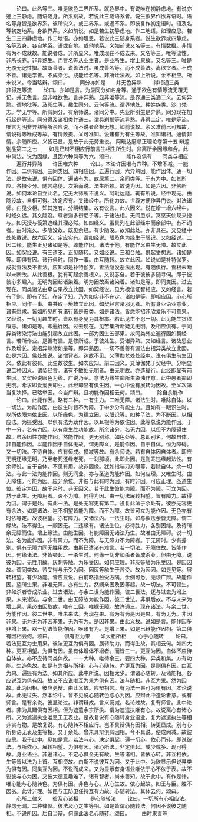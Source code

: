 <!-- { "loadSidebar": true } -->
　　论曰。此名等三。唯是欲色二界所系。就色界中。有说唯在初静虑地。有说亦通上三静虑。随语随身。所系别故。若说此三随语系者。说生欲界作欲界语时。语名等身皆是欲界系。彼所说义。或三界系。或通不系。即彼复作初定语时。语及名等初定地系。身欲界系。义如前说。如是若生初静虑地。作二地语。如理应思。若生二三四静虑地。作二地语。亦如理思。若说此三随身系者。说生欲界或四静虑。名等及身。各自地系。语或自地。或他地系。义如前说又名等三。有情数摄。非情有为不成就故。能说者成。非所显义。唯成现在不成去来。又名等三。唯等流性。非所长养。非异熟生。而言名等从业生者。是业所生。增上果故。又名等三。唯是无覆无记性摄。故断善者。说善法时。虽成善名等。而不成善法。离欲贪者。不成不善。诸无学者。不成染污。成能诠名等。非所诠法故。如上所说。余不相应。所未说义。今当略辩。颂曰。
　　同分亦如是　　并无色异熟
　　得相通三类　　非得定等流
　　论曰。亦如是言。为显同分如名身等。通于欲色有情等流无覆无记。并无色言。显非唯欲色。言并异熟。显非唯等流。是界通三类通二义。云何异熟。谓地狱等。及卵生等。趣生同分。云何等流。谓界地处。种姓族类。沙门梵志。学无学等。所有同分。有余师说。诸同分中。先业所引生是异熟。同分现在加行起是等流。同分得及诸相类并通三。谓具刹那等流异熟。非得二定。唯是等流。唯言为明非异熟等所余应说。而不说者命根无想。如前说故。余义准前已可知故。谓说得等唯成等故。有情数摄。义可准知。说诸有为有生等故。准知诸相。通情非情。余随所应。义皆已显。是故于此无劳重说。
阿毗达磨顺正理论卷第十五
辩差别品第二之七
　　如是已辩不相应行前言生相生所生时。非离所余因缘和合。此中何法。说为因缘。且因六种何等为六。颂曰。
　　能作及俱有　　同类与相应
　　遍行并异熟　　许因唯六种
　　论曰。本论许因唯有六种。不增不减。一能作因。二俱有因。三同类因。四相应因。五遍行因。六异熟因。能作因体。通一切法。是故先说。俱有因体。遍诸有为。故居第二。余同类等。于有为中。如其所应。各摄少分。随言稳便。次第而说。法生所赖。故说为因。如是六因。非佛所说。如何本论自立此名。定无大师所不说义。阿毗达磨。辄有所说。经中现无。由隐没故。自相可得。决定应有。又诸经中。所化力故。世尊方便作异门说。对法诸师。由见少相。知其定有。分明结集。故有说言。此六因义。说在增一增六经中。时经久远。其文隐没。尊者迦多衍尼子等。于诸法相。无间思求。冥感天仙现来授与。如天授与筏第遮经其理必然。如四缘义。虽具列在此部经中而余部中。有不诵者。由时淹久。多隐没故。既见余经。有少隐没。故知此处。亦非具在。又见经中处处散说。故六因义。定应实有。谓如经说。眼及色为缘生于眼识。又如经说。二因二缘。能生正见诸如是等。即能作因。诸法于他。有能作义由生无障。故立此因。如契经说。有三道支。正见随转。又如经说。三和合触。俱起受想思。诸如是等。即俱有因。诸行俱时。同作一事。由互随转。故立此因。如说如是补特伽罗。成就善法及不善法。应知如是补特伽罗。善法隐没恶法出现。有随俱行。善根未断以未断故。从此善根。犹有可起余善根义。又说苾刍。若于彼彼多随寻伺。即于彼彼心多趣入。无明为因起诸染着。明为因故离诸染着。诸如是等。即同类因。过去现在。同类诸法由牵自果故立此因。如契经说。见为根信证智相应。又如经言。若有了别。即有了知。在定了知。乃为如实非不在定。诸如是等。即相应因。心心所相应。同作一事。由共取一境故立此因。如契经言诸邪见者。所有身业语业意业。诸有愿求。皆如所见所有诸行皆是彼类。如是诸法。皆悉能招非欣爱乐不可意果。又经说。一切见趣生时。皆以有身见为其根本。若此见生不忍一切。此见能生贪欲嗔恚。诸如是等。即遍行因。过去现在。见苦集所断疑见无明。及相应俱有。于同异类诸染污法由能引起故立此因。一部为因生五部果。故同类外立遍行因如契经言。若所作业。是善有漏。是修所成。于彼处生。受诸异熟。又如经言。诸故思业作及增长。定招异熟诸如是等。即异熟因。一切不善善有漏法由招异类故立此因。如是六因。佛处处说。诸憎背者。迷故不见。又薄伽梵处处经中。说有俱生前生因义。依此有彼有。此生故彼生。如次应知。前二因义。又薄伽梵于契经中。分明显说二种因义。谓契经言。诸有不敏处无明者。由无明故。亦造福行。此经即显有前生因。又契经说眼色为缘。广说乃至。意法为缘生痴所生染浊作意。此中愚者痴即无明。希求即爱爱表即业。此经即显有俱生因。一心中说有展转为因故。至义次第当复决择。已略举因。今当广辩。且初能作因相云何。颂曰。
　　除自余能作
　　论曰。此能作因。略有二种。一有生力。二唯无障。诸法生时。唯除自体。以一切法。为能作因。由彼生时皆不为障。于中少分有能生力。且如有一眼识生时。以所依眼为依止因。以所缘色。为建立因。以眼识等。如种子法。为不断因。以相应法。为摄受因。以俱有法为助伴因。以耳根等为依住因。此等总说为能作因。于中一分。名有力因。以有能生胜功能故。所余诸分。名无力因。以但不为障碍住故。虽余因性亦能作因。然能作因。更无别称。如色处等。总即别名。何故自体。非自能作因。以能作因于自体无故。谓无障义。是能作因。自于自体。恒为障碍。又一切法。不待自体。应有恒成。损减等故。有余师说。若有自体因自体者。即应无明还缘无明。乃至老死还缘老死。一刹那顷。此即此因。是则乖违缘起法性。有余师说。自于自体。不见有用。故非因缘。犹如指端刀刃眼等。若除自体。余一切法。与此一法为能作因。则无间业。亦与圣道为能作因。如何应理。又唯生时。由无障住。可能为因。应非余位。非彼与此有时为因。有时非因。可应正理。圣道生位。彼定为因。故于余时。非无因义。若于此生彼能为障。而不为障。可立为因。然于此生。无障用者。设不为障。何得为因。由一切法展转相望。皆有障力。故得为因。谓于是处。有此一法。是处无容更有第二。设复此法于余处有。彼亦无容更有余法。如是诸法。岂不相望皆能为障。而不为障。故皆可立为能作因。无色亦有时依等定。故彼相望。亦有障力。又诸法内。一法生时。如与欲法余皆无障。谓二缘故。法不得生。一顺因无。二违缘有。诸法生位。必待胜力。各别因缘。及待所余无障而住。增上缘法。由能生因。有能障因无诸法乃生。故唯由无障碍。说一切法。名为能作因。非有障力。而不为障。与无障力不为障者。于无障时。少有差别。俱有无障力同无胜用故。由斯已遣诸有难言。若一切法。无障住故。皆能作因。何缘诸法。非皆顿起。一杀生时。何缘一切非如杀者皆成杀业。但由无障。说彼为因。无胜用故。灰刺等触。为乐受因。如何应理。非灰等触为乐受因。是因因故。谓同类故。苦受得与乐受为因。因灰等触生于苦受。故为因因。如是见等。展转相望。有少功能。皆应显说。由前略指触受方隅。余例可悉。无烦广辩。故能作因。望所生果。非唯无障。亦有生力。然阙亲因及因等起。故一切法。不可顿生。非如杀者皆成杀业。过去诸法。与余二世为能作因。彼二世法。还与过去为增上果。未来诸法。与余二世。由无障故为能作因。彼二世法。非俱后故。不与未来为增上果。果必由因取故。唯有二因。唯据无障。故许通三。现在诸法。与余二世。为能作因。彼二世中。唯未来法。为现在果。有为有为是因是果。有为无为。非因非果。无为无为非因非果。无为有为。是因非果。由此义故。说如是言。能作因多非增上果。以一切法皆能作因。唯诸有为。是增上果。如是已辩能作因相。第二俱有因相云何。颂曰。
　　俱有互为果　　如大相所相
　　心于心随转
　　论曰。若法更互为士用果。彼法更互为俱有因。展转助力。而得生故。其相云何。如四大种。更互相望。为俱有因。虽有体增体不增者。而皆三一。更互为因。自体不应待自体故。亦不应待同类体故。一一大种。唯待余三。要四大种。异类和集。方有功能。生造色故。如是有为相与所相。心与心随转。亦更互为因。是则俱有因。由互为果。遍摄有为法。如其所应。此中所说。因相太少。谓诸心随转。及诸能相。各应说互为俱有因。故又不应说唯互为果为俱有因。法与随相。非互为果。然为因故。此为因相。彼应更辩。由此义故。应辩相言。有为法一果可为俱有因。本论说故。此无过失。然本论中。曾不见说心随转色与心为因。应辩此中造论者意。或有师言。是有余说。彼显论过。非谓辩成。言义阙减。名论过故。复有师言。此中论者。非为具辩俱有因相。但为遮遣余宗所执。谓为遮遣执唯有心。故说离心有诸心所。又为遮遣执业唯思无无表业。是故复说有心随转身业语业。复为遮遣执生等相非实有物。是故复说。有心随转不相应行。岂不具辩俱有因相。转更显成。别有心所身语无表及生等相。又于余处。曾未具辩俱有因相。今不具说。便成阙减。故彼应思。我于此中。见如是意。若法与心。决定俱起。遍一切心。依心而转。即说彼法。与所依心。展转相望。为俱有因。诸心所法。非定俱起。或少或多。现可得故。身业语业。非遍诸心。不定心俱全无有故。生等诸相。皆依心转。非互相依。生等皆以法为上首。互相资故。由斯不说彼互为因。又于此中。为欲显示但说异类为俱有因。同类互为因。不说而成义。又为显示有身语业唯依于心不依于表。故不说彼与心为因。又彼大德意趣难了。诸有智者。尚未善知。故于此中。有作是计。唯心能与心随转色。为俱有因。非色与心。从心生故。依心起故。如王与臣。胜不因劣。此计非理。如臣与王防卫任持互有力故。心随转法。其体云何。颂曰。
　　心所二律义　　彼及心诸相
　　是心随转法
　　论曰。一切所有心相应法。静虑无漏。二种律仪。彼法及心之生等相。如是皆谓心随转法。何因不说彼之随相。不说所因。后自当辩。何缘此法名心随转。颂曰。
　　由时果善等
